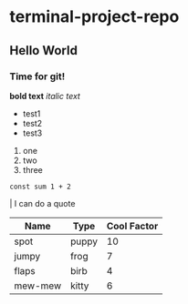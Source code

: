 # terminal-project-repo
## Hello World
### Time for git!

**bold text**
_italic text_

* test1
* test2
* test3

1. one
1. two
1. three

`const sum 1 + 2`

| I can do a quote

Name|Type|Cool Factor
---|---|---
spot | puppy | 10
jumpy | frog | 7
flaps | birb | 4
mew-mew | kitty | 6

